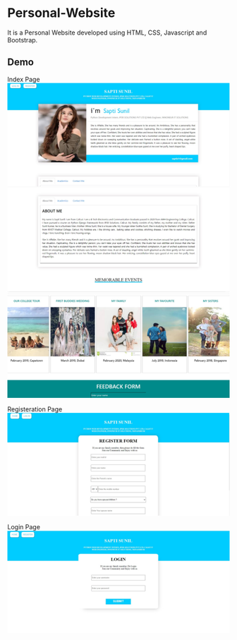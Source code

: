 # Personal-Website

It is a Personal Website developed using HTML, CSS, Javascript and Bootstrap.


## Demo 

Index Page 
<img src="output/Output.jpg" alt="img1"/>
<img src="output/Output1.jpg" alt="img1"/>
<img src="output/Output2.jpg" alt="img1"/>

Registeration Page
<img src="output/Output3.jpg" alt="img1"/>

Login Page
<img src="output/Output4.jpg" alt="img1"/>

